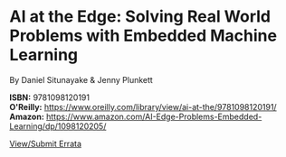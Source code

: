 # AI at the Edge: Solving Real World Problems with Embedded Machine Learning

By Daniel Situnayake & Jenny Plunkett

**ISBN:** 9781098120191  
**O'Reilly:** https://www.oreilly.com/library/view/ai-at-the/9781098120191/  
**Amazon:** https://www.amazon.com/AI-Edge-Problems-Embedded-Learning/dp/1098120205/  

[View/Submit Errata](https://www.oreilly.com/catalog/errata.csp?isbn=0636920639121)

